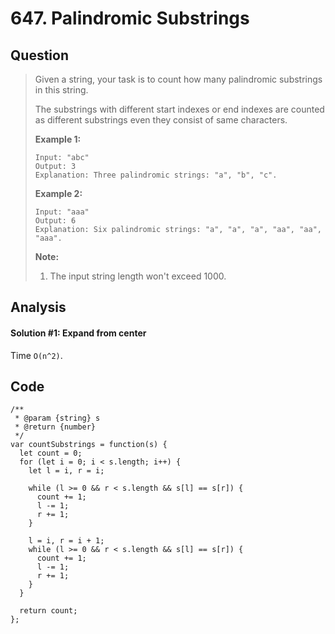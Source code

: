 # 647. Palindromic Substrings

## Question

> Given a string, your task is to count how many palindromic substrings in this string.
>
> The substrings with different start indexes or end indexes are counted as different substrings even they consist of same characters.
>
> **Example 1:**
>
> ```text
> Input: "abc"
> Output: 3
> Explanation: Three palindromic strings: "a", "b", "c".
> ```
>
> **Example 2:**
>
> ```text
> Input: "aaa"
> Output: 6
> Explanation: Six palindromic strings: "a", "a", "a", "aa", "aa", "aaa".
> ```
>
> **Note:**
>
> 1. The input string length won't exceed 1000.

## Analysis

#### Solution \#1: Expand from center

Time `O(n^2)`.

## Code

```text
/**
 * @param {string} s
 * @return {number}
 */
var countSubstrings = function(s) {
  let count = 0;
  for (let i = 0; i < s.length; i++) {
    let l = i, r = i;
    
    while (l >= 0 && r < s.length && s[l] == s[r]) {
      count += 1;
      l -= 1;
      r += 1;
    }
    
    l = i, r = i + 1;
    while (l >= 0 && r < s.length && s[l] == s[r]) {
      count += 1;
      l -= 1;
      r += 1;
    }
  }
  
  return count;
};
```

